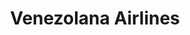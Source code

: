 ---
title: "Venezolana Airlines"
url: /maracaibo/venezolana-airlines-calle-72/
shop: agencia de viajes
---
